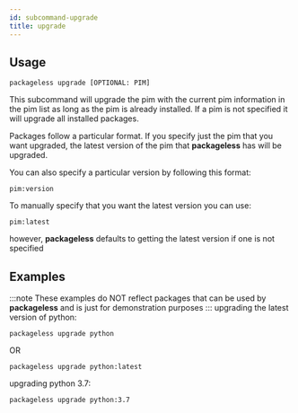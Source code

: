 ```yaml
---
id: subcommand-upgrade
title: upgrade
---
```


## Usage
```
packageless upgrade [OPTIONAL: PIM]
```

This subcommand will upgrade the pim with the current pim information in the pim list as long as the pim is already installed. If a pim is not specified it will upgrade all installed packages.

Packages follow a particular format. If you specify just the pim that you want upgraded, the latest version of the pim that **packageless** has will be upgraded.

You can also specify a particular version by following this format:
```
pim:version
```

To manually specify that you want the latest version you can use:
```
pim:latest
```
however, **packageless** defaults to getting the latest version if one is not specified

## Examples
:::note
These examples do NOT reflect packages that can be used by **packageless** and is just for demonstration purposes
:::
upgrading the latest version of python:
```
packageless upgrade python
```
OR
```
packageless upgrade python:latest
```

upgrading python 3.7:
```
packageless upgrade python:3.7
```